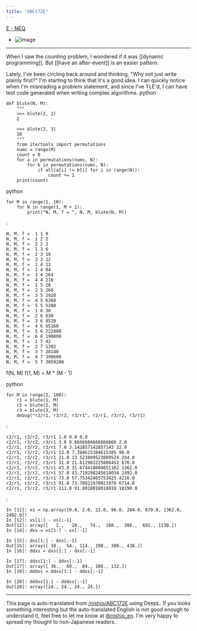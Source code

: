 ```yaml
---
title: "ABC172E"
---
```


[E - NEQ](https://atcoder.jp/contests/abc172/tasks/abc172_e)
- ![image](https://gyazo.com/a43c39f8615db563d14106992866b62e/thumb/1000)


-----
When I saw the counting problem, I wondered if it was [[dynamic programming]]. But [[have an after-event]] is an easier pattern.

Lately, I've been circling back around and thinking, "Why not just write plainly first?" I'm starting to think that it's a good idea. I can quickly notice when I'm misreading a problem statement, and since I've TLE'd, I can have test code generated when writing complex algorithms.
python

```
def blute(N, M):
    """
    >>> blute(2, 2)
    2

    >>> blute(2, 3)
    18
    """
    from itertools import permutations
    nums = range(M)
    count = 0
    for a in permutations(nums, N):
        for b in permutations(nums, N):
            if all(a[i] != b[i] for i in range(N)):
                count += 1
    print(count)
```


python

```
for M in range(1, 10):
    for N in range(1, M + 1):
        print("N, M, f = ", N, M, blute(N, M))
```


:

```
N, M, f =  1 1 0
N, M, f =  1 2 2
N, M, f =  2 2 2
N, M, f =  1 3 6
N, M, f =  2 3 18
N, M, f =  3 3 12
N, M, f =  1 4 12
N, M, f =  2 4 84
N, M, f =  3 4 264
N, M, f =  4 4 216
N, M, f =  1 5 20
N, M, f =  2 5 260
N, M, f =  3 5 1920
N, M, f =  4 5 6360
N, M, f =  5 5 5280
N, M, f =  1 6 30
N, M, f =  2 6 630
N, M, f =  3 6 8520
N, M, f =  4 6 65160
N, M, f =  5 6 222480
N, M, f =  6 6 190800
N, M, f =  1 7 42
N, M, f =  2 7 1302
N, M, f =  3 7 28140
N, M, f =  4 7 390600
N, M, f =  5 7 3059280
```


f(N, M)
f(1, M) = M * (M - 1)

python

```
for M in range(2, 100):
    r1 = blute(1, M)
    r2 = blute(2, M)
    r3 = blute(3, M)
    debug("r2/r1, r3/r2, r3/r1", r2/r1, r3/r2, r3/r1)
```


:

```
r2/r1, r3/r2, r3/r1 1.0 0.0 0.0
r2/r1, r3/r2, r3/r1 3.0 0.6666666666666666 2.0
r2/r1, r3/r2, r3/r1 7.0 3.142857142857143 22.0
r2/r1, r3/r2, r3/r1 13.0 7.384615384615385 96.0
r2/r1, r3/r2, r3/r1 21.0 13.523809523809524 284.0
r2/r1, r3/r2, r3/r1 31.0 21.612903225806452 670.0
r2/r1, r3/r2, r3/r1 43.0 31.674418604651162 1362.0
r2/r1, r3/r2, r3/r1 57.0 43.719298245614034 2492.0
r2/r1, r3/r2, r3/r1 73.0 57.75342465753425 4216.0
r2/r1, r3/r2, r3/r1 91.0 73.78021978021978 6714.0
r2/r1, r3/r2, r3/r1 111.0 91.8018018018018 10190.0
```


:

```
In [11]: xs = np.array([0.0, 2.0, 22.0, 96.0, 284.0, 670.0, 1362.0, 2492.0])
In [12]: xs[1:] - xs[:-1]
Out[12]: array([   2.,   20.,   74.,  188.,  386.,  692., 1130.])
In [14]: dxs = xs[1:] - xs[:-1]

In [15]: dxs[1:] - dxs[:-1]
Out[15]: array([ 18.,  54., 114., 198., 306., 438.])
In [16]: ddxs = dxs[1:] - dxs[:-1]

In [17]: ddxs[1:] - ddxs[:-1]
Out[17]: array([ 36.,  60.,  84., 108., 132.])
In [19]: dddxs = ddxs[1:] - ddxs[:-1]

In [20]: dddxs[1:] - dddxs[:-1]
Out[20]: array([24., 24., 24., 24.])
```




---
This page is auto-translated from [/nishio/ABC172E](https://scrapbox.io/nishio/ABC172E) using DeepL. If you looks something interesting but the auto-translated English is not good enough to understand it, feel free to let me know at [@nishio_en](https://twitter.com/nishio_en). I'm very happy to spread my thought to non-Japanese readers.